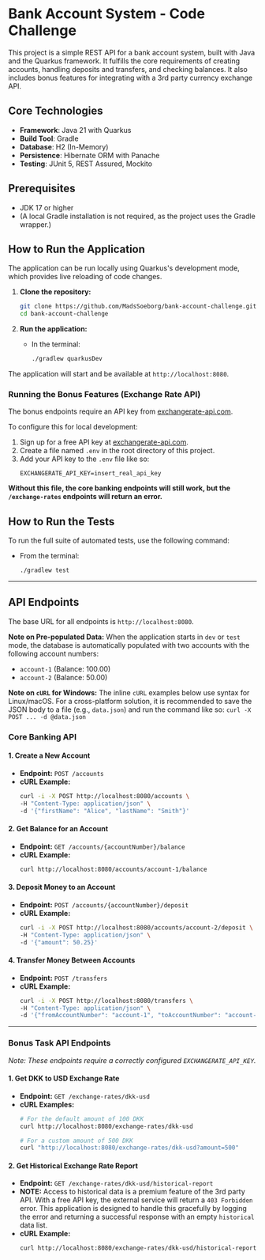 # Bank Account System - Code Challenge

This project is a simple REST API for a bank account system, built with Java and the Quarkus framework. It fulfills the core requirements of creating accounts, handling deposits and transfers, and checking balances. It also includes bonus features for integrating with a 3rd party currency exchange API.


## Core Technologies

*   **Framework**: Java 21 with Quarkus
*   **Build Tool**: Gradle
*   **Database**: H2 (In-Memory)
*   **Persistence**: Hibernate ORM with Panache
*   **Testing**: JUnit 5, REST Assured, Mockito

## Prerequisites

*   JDK 17 or higher
*   (A local Gradle installation is not required, as the project uses the Gradle wrapper.)

## How to Run the Application

The application can be run locally using Quarkus's development mode, which provides live reloading of code changes.

1.  **Clone the repository:**
    ```bash
    git clone https://github.com/MadsSoeborg/bank-account-challenge.git
    cd bank-account-challenge
    ```

2.  **Run the application:**
    *   In the terminal:
        ```bash
        ./gradlew quarkusDev
        ```


The application will start and be available at `http://localhost:8080`.

### Running the Bonus Features (Exchange Rate API)

The bonus endpoints require an API key from [exchangerate-api.com](https://www.exchangerate-api.com/).

To configure this for local development:
1.  Sign up for a free API key at [exchangerate-api.com](https://www.exchangerate-api.com/).
2.  Create a file named `.env` in the root directory of this project.
3.  Add your API key to the `.env` file like so:
    ```
    EXCHANGERATE_API_KEY=insert_real_api_key
    ```
**Without this file, the core banking endpoints will still work, but the `/exchange-rates` endpoints will return an error.**

## How to Run the Tests

To run the full suite of automated tests, use the following command:

*   From the terminal:
    ```bash
    ./gradlew test
    ```


---

## API Endpoints

The base URL for all endpoints is `http://localhost:8080`.

**Note on Pre-populated Data:** When the application starts in `dev` or `test` mode, the database is automatically populated with two accounts with the following account numbers:
*   `account-1` (Balance: 100.00)
*   `account-2` (Balance: 50.00)

**Note on `cURL` for Windows:** The inline `cURL` examples below use syntax for Linux/macOS. For a cross-platform solution, it is recommended to save the JSON body to a file (e.g., `data.json`) and run the command like so:
`curl -X POST ... -d @data.json`

### Core Banking API

#### 1. Create a New Account
*   **Endpoint:** `POST /accounts`
*   **cURL Example:**
    ```bash
    curl -i -X POST http://localhost:8080/accounts \
    -H "Content-Type: application/json" \
    -d '{"firstName": "Alice", "lastName": "Smith"}'
    ```

#### 2. Get Balance for an Account
*   **Endpoint:** `GET /accounts/{accountNumber}/balance`
*   **cURL Example:**
    ```bash
    curl http://localhost:8080/accounts/account-1/balance
    ```

#### 3. Deposit Money to an Account
*   **Endpoint:** `POST /accounts/{accountNumber}/deposit`
*   **cURL Example:**
    ```bash
    curl -i -X POST http://localhost:8080/accounts/account-2/deposit \
    -H "Content-Type: application/json" \
    -d '{"amount": 50.25}'
    ```

#### 4. Transfer Money Between Accounts
*   **Endpoint:** `POST /transfers`
*   **cURL Example:**
    ```bash
    curl -i -X POST http://localhost:8080/transfers \
    -H "Content-Type: application/json" \
    -d '{"fromAccountNumber": "account-1", "toAccountNumber": "account-2", "amount": 75.00}'
    ```

---

### Bonus Task API Endpoints

_Note: These endpoints require a correctly configured `EXCHANGERATE_API_KEY`._

#### 1. Get DKK to USD Exchange Rate
*   **Endpoint:** `GET /exchange-rates/dkk-usd`
*   **cURL Examples:**
    ```bash
    # For the default amount of 100 DKK
    curl http://localhost:8080/exchange-rates/dkk-usd

    # For a custom amount of 500 DKK
    curl "http://localhost:8080/exchange-rates/dkk-usd?amount=500"
    ```

#### 2. Get Historical Exchange Rate Report
*   **Endpoint:** `GET /exchange-rates/dkk-usd/historical-report`
*   **NOTE:** Access to historical data is a premium feature of the 3rd party API. With a free API key, the external service will return a `403 Forbidden` error. This application is designed to handle this gracefully by logging the error and returning a successful response with an empty `historical` data list.
*   **cURL Example:**
    ```bash
    curl http://localhost:8080/exchange-rates/dkk-usd/historical-report
    ```